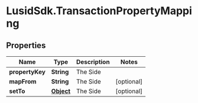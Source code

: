 # LusidSdk.TransactionPropertyMapping

## Properties
Name | Type | Description | Notes
------------ | ------------- | ------------- | -------------
**propertyKey** | **String** | The Side | 
**mapFrom** | **String** | The Side | [optional] 
**setTo** | [**Object**](.md) | The Side | [optional] 


